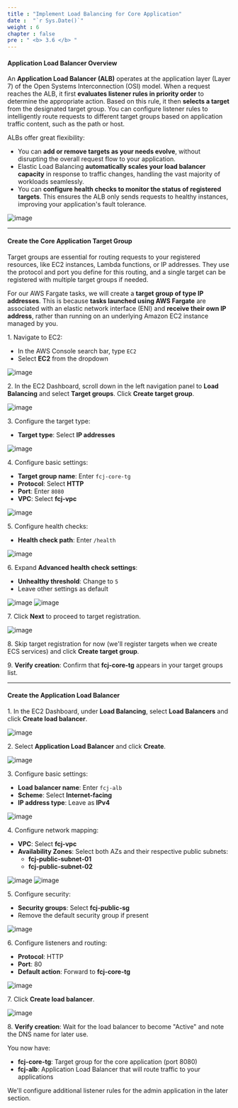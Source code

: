 ```yaml
---
title : "Implement Load Balancing for Core Application"
date :  "`r Sys.Date()`" 
weight : 6
chapter : false
pre : " <b> 3.6 </b> "
---
```


#### Application Load Balancer Overview

An **Application Load Balancer (ALB)** operates at the application layer (Layer 7) of the Open Systems Interconnection (OSI) model. When a request reaches the ALB, it first **evaluates listener rules in priority order** to determine the appropriate action. Based on this rule, it then **selects a target** from the designated target group. You can configure listener rules to intelligently route requests to different target groups based on application traffic content, such as the path or host. 

ALBs offer great flexibility:

- You can **add or remove targets as your needs evolve**, without disrupting the overall request flow to your application.
- Elastic Load Balancing **automatically scales your load balancer capacity** in response to traffic changes, handling the vast majority of workloads seamlessly. 
- You can **configure health checks to monitor the status of registered targets**. This ensures the ALB only sends requests to healthy instances, improving your application's fault tolerance. 

![image](/images/3.6/alb.png)

___

#### Create the Core Application Target Group

Target groups are essential for routing requests to your registered resources, like EC2 instances, Lambda functions, or IP addresses. They use the protocol and port you define for this routing, and a single target can be registered with multiple target groups if needed.

For our AWS Fargate tasks, we will create a **target group of type IP addresses**. This is because **tasks launched using AWS Fargate** are associated with an elastic network interface (ENI) and **receive their own IP address**, rather than running on an underlying Amazon EC2 instance managed by you.

1\. Navigate to EC2:
   - In the AWS Console search bar, type `EC2`
   - Select **EC2** from the dropdown

![image](/images/3.6/Group56.png)

2\. In the EC2 Dashboard, scroll down in the left navigation panel to **Load Balancing** and select **Target groups**. Click **Create target group**.

![image](/images/3.6/Group63.png)

3\. Configure the target type:
   - **Target type**: Select **IP addresses**

![image](/images/3.6/Group64.png)

4\. Configure basic settings:
   - **Target group name**: Enter `fcj-core-tg`
   - **Protocol**: Select **HTTP**
   - **Port**: Enter `8080`
   - **VPC**: Select **fcj-vpc**

![image](/images/3.6/Group65.png)

5\. Configure health checks:
   - **Health check path**: Enter `/health`

![image](/images/3.6/Group182.png)

6\. Expand **Advanced health check settings**:
   - **Unhealthy threshold**: Change to `5`
   - Leave other settings as default

![image](/images/3.6/Group66.png)
![image](/images/3.6/Group183.png)

7\. Click **Next** to proceed to target registration.

![image](/images/3.6/Group68.png)

8\. Skip target registration for now (we'll register targets when we create ECS services) and click **Create target group**.

9\. **Verify creation**: Confirm that **fcj-core-tg** appears in your target groups list.

___

#### Create the Application Load Balancer

1\. In the EC2 Dashboard, under **Load Balancing**, select **Load Balancers** and click **Create load balancer**.

![image](/images/3.6/Group57.png)

2\. Select **Application Load Balancer** and click **Create**.

![image](/images/3.6/Group58.png)

3\. Configure basic settings:
  - **Load balancer name**: Enter `fcj-alb`
  - **Scheme**: Select **Internet-facing**
  - **IP address type**: Leave as **IPv4**

![image](/images/3.6/Group59.png)

4\. Configure network mapping:

  - **VPC**: Select **fcj-vpc**
  - **Availability Zones**: Select both AZs and their respective public subnets:
    - **fcj-public-subnet-01**
    - **fcj-public-subnet-02**

![image](/images/3.6/Group60.png)
![image](/images/3.6/Group61.png)

5\. Configure security:
  - **Security groups**: Select **fcj-public-sg**
  - Remove the default security group if present

![image](/images/3.6/Group62.png)

6\. Configure listeners and routing:
  - **Protocol**: HTTP
  - **Port**: 80
  - **Default action**: Forward to **fcj-core-tg**

![image](/images/3.6/Group70.png)

7\. Click **Create load balancer**.

![image](/images/3.6/Group71.png)

8\. **Verify creation**: Wait for the load balancer to become "Active" and note the DNS name for later use.

You now have:
- **fcj-core-tg**: Target group for the core application (port 8080)
- **fcj-alb**: Application Load Balancer that will route traffic to your applications

We'll configure additional listener rules for the admin application in the later section.
